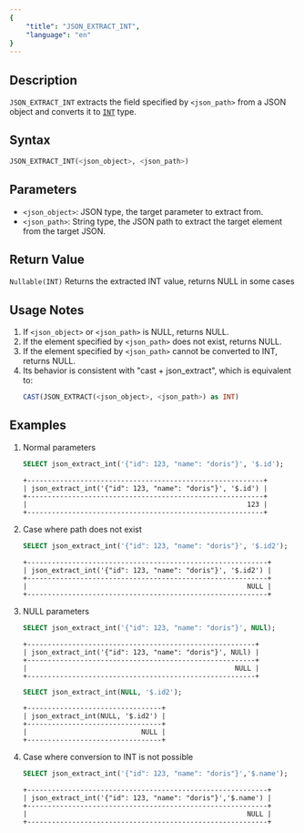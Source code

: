```yaml
---
{
    "title": "JSON_EXTRACT_INT",
    "language": "en"
}
---
```


## Description
`JSON_EXTRACT_INT` extracts the field specified by `<json_path>` from a JSON object and converts it to [`INT`](../../../basic-element/sql-data-types/numeric/INT.md) type.

## Syntax
```sql
JSON_EXTRACT_INT(<json_object>, <json_path>)
```

## Parameters
- `<json_object>`: JSON type, the target parameter to extract from.
- `<json_path>`: String type, the JSON path to extract the target element from the target JSON.

## Return Value
`Nullable(INT)` Returns the extracted INT value, returns NULL in some cases

## Usage Notes
1. If `<json_object>` or `<json_path>` is NULL, returns NULL.
2. If the element specified by `<json_path>` does not exist, returns NULL.
3. If the element specified by `<json_path>` cannot be converted to INT, returns NULL.
4. Its behavior is consistent with "cast + json_extract", which is equivalent to:
    ```sql
    CAST(JSON_EXTRACT(<json_object>, <json_path>) as INT)
    ```

## Examples
1. Normal parameters
    ```sql
    SELECT json_extract_int('{"id": 123, "name": "doris"}', '$.id');
    ```
    ```text
    +----------------------------------------------------------+
    | json_extract_int('{"id": 123, "name": "doris"}', '$.id') |
    +----------------------------------------------------------+
    |                                                      123 |
    +----------------------------------------------------------+
    ```
2. Case where path does not exist
    ```sql
    SELECT json_extract_int('{"id": 123, "name": "doris"}', '$.id2');
    ```
    ```text
    +-----------------------------------------------------------+
    | json_extract_int('{"id": 123, "name": "doris"}', '$.id2') |
    +-----------------------------------------------------------+
    |                                                      NULL |
    +-----------------------------------------------------------+
    ```
3. NULL parameters
    ```sql
    SELECT json_extract_int('{"id": 123, "name": "doris"}', NULl);
    ```
    ```text
    +--------------------------------------------------------+
    | json_extract_int('{"id": 123, "name": "doris"}', NULl) |
    +--------------------------------------------------------+
    |                                                   NULL |
    +--------------------------------------------------------+
    ```
    ```sql
    SELECT json_extract_int(NULL, '$.id2');
    ```
    ```text
    +---------------------------------+
    | json_extract_int(NULL, '$.id2') |
    +---------------------------------+
    |                            NULL |
    +---------------------------------+
    ```
4. Case where conversion to INT is not possible
    ```sql
    SELECT json_extract_int('{"id": 123, "name": "doris"}','$.name');
    ```
    ```text
    +-----------------------------------------------------------+
    | json_extract_int('{"id": 123, "name": "doris"}','$.name') |
    +-----------------------------------------------------------+
    |                                                      NULL |
    +-----------------------------------------------------------+
    ```